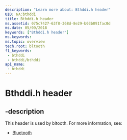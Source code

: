 ```yaml
---
description: "Learn more about: Bthddi.h header"
UID: NA:bthddi
title: Bthddi.h header
ms.assetid: 075c7427-63f8-368d-8e29-b03b091fac0d
ms.date: 05/09/2018
keywords: ["Bthddi.h header"]
ms.keywords: 
ms.topic: overview
tech.root: bltooth
f1_keywords:
 - bthddi
 - bthddi/bthddi
api_name:
 - bthddi
---
```


# Bthddi.h header


## -description

This header is used by bltooth. For more information, see:

- [Bluetooth](../_bltooth/index.md)

